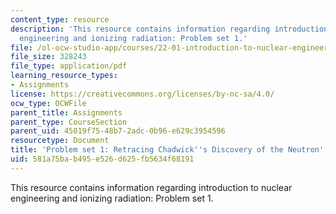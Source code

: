 ```yaml
---
content_type: resource
description: 'This resource contains information regarding introduction to nuclear
  engineering and ionizing radiation: Problem set 1.'
file: /ol-ocw-studio-app/courses/22-01-introduction-to-nuclear-engineering-and-ionizing-radiation-fall-2016/581a75bab495e526d625fb5634f68191_MIT22_01F16_ProblemSet1.pdf
file_size: 328243
file_type: application/pdf
learning_resource_types:
- Assignments
license: https://creativecommons.org/licenses/by-nc-sa/4.0/
ocw_type: OCWFile
parent_title: Assignments
parent_type: CourseSection
parent_uid: 45019f75-48b7-2adc-0b96-e629c3954596
resourcetype: Document
title: 'Problem set 1: Retracing Chadwick''s Discovery of the Neutron'
uid: 581a75ba-b495-e526-d625-fb5634f68191
---
```

This resource contains information regarding introduction to nuclear engineering and ionizing radiation: Problem set 1.